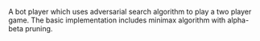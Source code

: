 A bot player which uses adversarial search algorithm to play a two player game. The basic implementation includes minimax algorithm
with alpha-beta pruning.
